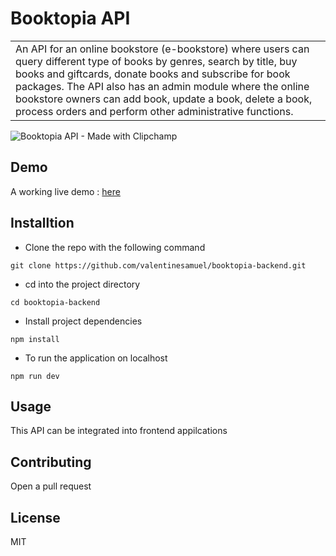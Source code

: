 # Booktopia API
<table>
<td>
  An API for an online bookstore (e-bookstore) where users can query different type of books by genres, search by title, buy books and giftcards, donate books and subscribe for book packages. The API also has an admin module where the online bookstore owners can add book, update a book, delete a book, process orders and perform other administrative functions.
</td>
</table>

![Booktopia API - Made with Clipchamp](https://user-images.githubusercontent.com/67756784/222560547-59b853a8-12dd-4107-acaa-622513e51458.gif)


## Demo
A working live demo : [here](https://www.postman.com/lunar-module-technologist-97035210/workspace/alx-project-workspace/collection/14004903-407dd4e6-e97a-4cbe-8b1f-dde5c923c254?action=share&creator=14004903&ctx=documentation)


## Installtion

- Clone the repo with the following command
 ```
 git clone https://github.com/valentinesamuel/booktopia-backend.git
 ```
 - cd into the project directory
  ```
 cd booktopia-backend
 ```
 - Install project dependencies
  ```
 npm install
 ```
 - To run the application on localhost
  ```
 npm run dev
 ```

## Usage
This API can be integrated into frontend appilcations

## Contributing
Open a pull request

## License
MIT
